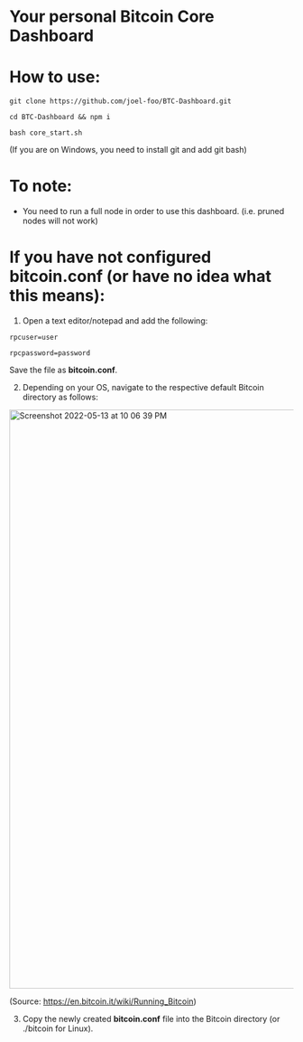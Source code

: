 # Your personal Bitcoin Core Dashboard

# How to use:
    
    git clone https://github.com/joel-foo/BTC-Dashboard.git
    
    cd BTC-Dashboard && npm i
    
    bash core_start.sh
  
(If you are on Windows, you need to install git and add git bash)

# To note:

- You need to run a full node in order to use this dashboard. (i.e. pruned nodes will not work)


# If you have not configured bitcoin.conf (or have no idea what this means): 

  1) Open a text editor/notepad and add the following:

    rpcuser=user

    rpcpassword=password

  Save the file as **bitcoin.conf**.

  2) Depending on your OS, navigate to the respective default Bitcoin directory as follows:
  
  <img width="1025" alt="Screenshot 2022-05-13 at 10 06 39 PM" src="https://user-images.githubusercontent.com/76934561/168301365-4d93cd2c-1c58-4ae6-82c5-9370eaae408b.png">
  
  (Source: https://en.bitcoin.it/wiki/Running_Bitcoin) 


  3) Copy the newly created **bitcoin.conf** file into the Bitcoin directory (or ./bitcoin for Linux). 
